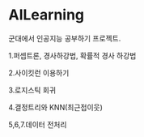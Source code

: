 # AILearning
군대에서 인공지능 공부하기 프로젝트.

1.퍼셉트론, 경사하강법, 확률적 경사 하강법

2.사이킷런 이용하기

3.로지스틱 회귀

4.결정트리와 KNN(최근접이웃)

5,6,7.데이터 전처리
